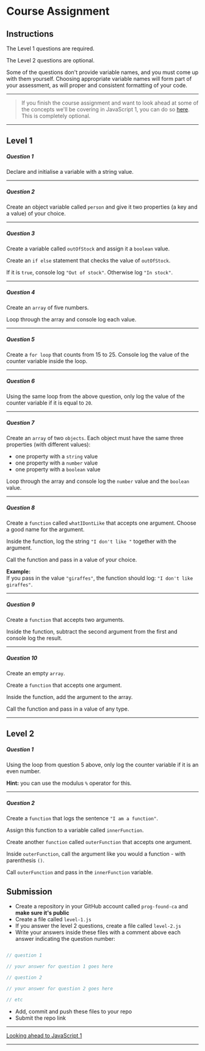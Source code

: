 # Course Assignment

## Instructions

The Level 1 questions are required.

The Level 2 questions are optional.

Some of the questions don't provide variable names, and you must come up with them yourself. Choosing appropriate variable names will form part of your assessment, as will proper and consistent formatting of your code.

---

> If you finish the course assignment and want to look ahead at some of the concepts we'll be covering in JavaScript 1, you can do so [here](looking-ahead). This is completely optional.

---

## Level 1

<h5 class="question">Question 1</h5>

Declare and initialise a variable with a string value.

---

<h5 class="question">Question 2</h5>

Create an object variable called `person` and give it two properties (a key and a value) of your choice.

---

<h5 class="question">Question 3</h5>

Create a variable called `outOfStock` and assign it a `boolean` value.

Create an `if else` statement that checks the value of `outOfStock`.

If it is `true`, console log `"Out of stock"`.
Otherwise log `"In stock"`.

---

<h5 class="question">Question 4</h5>

Create an `array` of five numbers.

Loop through the array and console log each value.

---

<h5 class="question">Question 5</h5>

Create a `for loop` that counts from 15 to 25. Console log the value of the counter variable inside the loop.

---

<h5 class="question">Question 6</h5>

Using the same loop from the above question, only log the value of the counter variable if it is equal to `20`.

---

<h5 class="question">Question 7</h5>

Create an `array` of two `objects`. Each object must have the same three properties (with different values):

- one property with a `string` value
- one property with a `number` value
- one property with a `boolean` value

Loop through the array and console log the `number` value and the `boolean` value.

---

<h5 class="question">Question 8</h5>

Create a `function` called `whatIDontLike` that accepts one argument. Choose a good name for the argument.

Inside the function, log the string `"I don't like "` together with the argument.

Call the function and pass in a value of your choice.

__Example:__<br>
If you pass in the value `"giraffes"`, the function should log: `"I don't like giraffes"`.

---

<h5 class="question">Question 9</h5>

Create a `function` that accepts two arguments.

Inside the function, subtract the second argument from the first and console log the result.

---

<h5 class="question">Question 10</h5>

Create an empty `array`.

Create a `function` that accepts one argument.

Inside the function, add the argument to the array.

Call the function and pass in a value of any type.

---

## Level 2

<h5 class="question">Question 1</h5>

Using the loop from question 5 above, only log the counter variable if it is an even number. 

__Hint:__ you can use the modulus `%` operator for this.

---

<h5 class="question">Question 2</h5>

Create a `function` that logs the sentence `"I am a function"`.

Assign this function to a variable called `innerFunction`. 

Create another `function` called `outerFunction` that accepts one argument.

Inside `outerFunction`, call the argument like you would a function - with parenthesis `()`.

Call `outerFunction` and pass in the `innerFunction` variable.


## Submission

- Create a repository in your GitHub account called `prog-found-ca` and __make sure it's public__
- Create a file called `level-1.js`
- If you answer the level 2 questions, create a file called `level-2.js`
- Write your answers inside these files with a comment above each answer indicating the question number:

```js

// question 1

// your answer for question 1 goes here

// question 2

// your answer for question 2 goes here

// etc

```

- Add, commit and push these files to your repo
- Submit the repo link

---

[Looking ahead to JavaScript 1](looking-ahead)

---